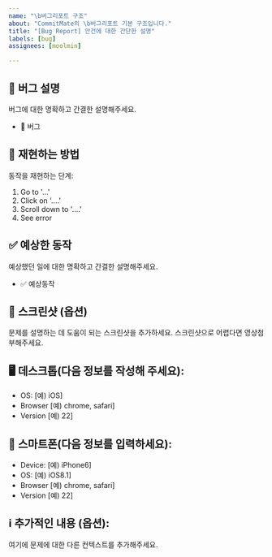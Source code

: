 ```yaml
---
name: "\b버그리포트 구조"
about: "CommitMate의 \b버그리포트 기본 구조입니다."
title: "[Bug Report] 안건에 대한 간단한 설명"
labels: [bug]
assignees: [moolmin]

---
```



## 🐛 버그 설명
버그에 대한 명확하고 간결한 설명해주세요.
- 🐛 버그 

## 🔄 재현하는 방법
동작을 재현하는 단계:
1. Go to '...'
2. Click on '....'
3. Scroll down to '....'
4. See error

## ✅ 예상한 동작
예상했던 일에 대한 명확하고 간결한 설명해주세요.
- ✅ 예상동작 

## 📸 스크린샷 (옵션)
문제를 설명하는 데 도움이 되는 스크린샷을 추가하세요. 스크린샷으로 어렵다면 영상첨부해주세요.

## 🖥️ 데스크톱(다음 정보를 작성해 주세요):
 - OS: [예) iOS]
 - Browser [예) chrome, safari]
 - Version [예) 22]

## 📱 스마트폰(다음 정보를 입력하세요):
 - Device: [예) iPhone6]
 - OS: [예) iOS8.1]
 - Browser [예) chrome, safari]
 - Version [예) 22]

## ℹ️ 추가적인 내용 (옵션):
여기에 문제에 대한 다른 컨텍스트를 추가해주세요.